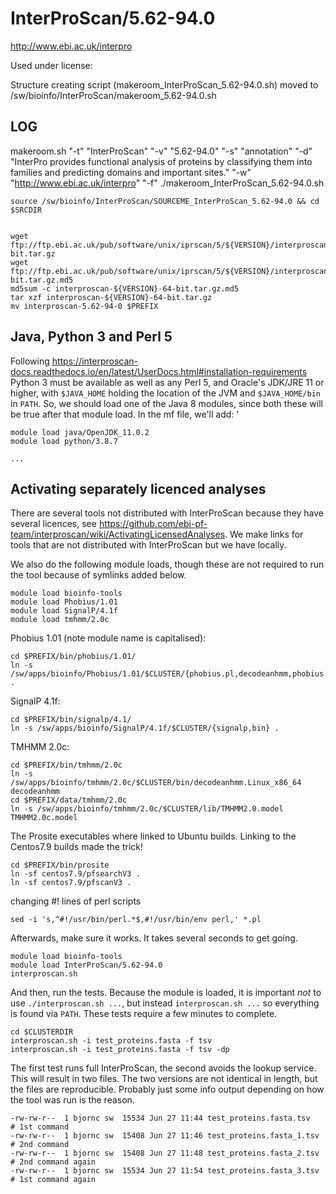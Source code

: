 InterProScan/5.62-94.0
========================

<http://www.ebi.ac.uk/interpro>

Used under license:



Structure creating script (makeroom_InterProScan_5.62-94.0.sh) moved to /sw/bioinfo/InterProScan/makeroom_5.62-94.0.sh

LOG
---

makeroom.sh "-t" "InterProScan" "-v" "5.62-94.0" "-s" "annotation" "-d" "InterPro provides functional analysis of proteins by classifying them into families and predicting domains and important sites." "-w" "http://www.ebi.ac.uk/interpro" "-f"
    ./makeroom_InterProScan_5.62-94.0.sh
    

    source /sw/bioinfo/InterProScan/SOURCEME_InterProScan_5.62-94.0 && cd $SRCDIR


    wget ftp://ftp.ebi.ac.uk/pub/software/unix/iprscan/5/${VERSION}/interproscan-${VERSION}-64-bit.tar.gz
    wget ftp://ftp.ebi.ac.uk/pub/software/unix/iprscan/5/${VERSION}/interproscan-${VERSION}-64-bit.tar.gz.md5
    md5sum -c interproscan-${VERSION}-64-bit.tar.gz.md5
    tar xzf interproscan-${VERSION}-64-bit.tar.gz
    mv interproscan-5.62-94-0 $PREFIX


Java, Python 3 and Perl 5
-------------------------

Following
<https://interproscan-docs.readthedocs.io/en/latest/UserDocs.html#installation-requirements>
Python 3 must be available as well as any Perl 5, and Oracle's JDK/JRE 11 or
higher, with `$JAVA_HOME` holding the location of the JVM and `$JAVA_HOME/bin`
in `PATH`.  So, we should load one of the Java 8 modules, since both these will
be true after that module load.  In the mf file, we'll add: '

    module load java/OpenJDK_11.0.2
    module load python/3.8.7

    ...


Activating separately licenced analyses
---------------------------------------

There are several tools not distributed with InterProScan because they have
several licences, see
<https://github.com/ebi-pf-team/interproscan/wiki/ActivatingLicensedAnalyses>.
We make links for tools that are not distributed with InterProScan but we have
locally.

We also do the following module loads, though these are not required to run the
tool because of symlinks added below.

    module load bioinfo-tools
    module load Phobius/1.01
    module load SignalP/4.1f
    module load tmhmm/2.0c

Phobius 1.01 (note module name is capitalised):

    cd $PREFIX/bin/phobius/1.01/
    ln -s /sw/apps/bioinfo/Phobius/1.01/$CLUSTER/{phobius.pl,decodeanhmm,phobius.model,phobius.options} .

SignalP 4.1f:

    cd $PREFIX/bin/signalp/4.1/
    ln -s /sw/apps/bioinfo/SignalP/4.1f/$CLUSTER/{signalp,bin} .

TMHMM 2.0c:

    cd $PREFIX/bin/tmhmm/2.0c
    ln -s /sw/apps/bioinfo/tmhmm/2.0c/$CLUSTER/bin/decodeanhmm.Linux_x86_64 decodeanhmm
    cd $PREFIX/data/tmhmm/2.0c
    ln -s /sw/apps/bioinfo/tmhmm/2.0c/$CLUSTER/lib/TMHMM2.0.model TMHMM2.0c.model

The Prosite executables where linked to Ubuntu builds. Linking to the Centos7.9 builds made the trick!

    cd $PREFIX/bin/prosite
    ln -sf centos7.9/pfsearchV3 .
    ln -sf centos7.9/pfscanV3 .


changing #! lines of perl scripts

    sed -i 's,^#!/usr/bin/perl.*$,#!/usr/bin/env perl,' *.pl


Afterwards, make sure it works.  It takes several seconds to get going.

    module load bioinfo-tools
    module load InterProScan/5.62-94.0
    interproscan.sh

And then, run the tests.  Because the module is loaded, it is important *not*
to use `./interproscan.sh ...`, but instead `interproscan.sh ...` so everything
is found via `PATH`.  These tests require a few minutes to complete.

    cd $CLUSTERDIR
    interproscan.sh -i test_proteins.fasta -f tsv
    interproscan.sh -i test_proteins.fasta -f tsv -dp

The first test runs full InterProScan, the second avoids the lookup service.
This will result in two files. 
The two versions are not identical in length, but the files are reproducible. Probably just some info output depending on how the tool was run is the reason. 

    -rw-rw-r--  1 bjornc sw  15534 Jun 27 11:44 test_proteins.fasta.tsv    # 1st command
    -rw-rw-r--  1 bjornc sw  15408 Jun 27 11:46 test_proteins.fasta_1.tsv  # 2nd command
    -rw-rw-r--  1 bjornc sw  15408 Jun 27 11:48 test_proteins.fasta_2.tsv  # 2nd command again
    -rw-rw-r--  1 bjornc sw  15534 Jun 27 11:54 test_proteins.fasta_3.tsv  # 1st command again






